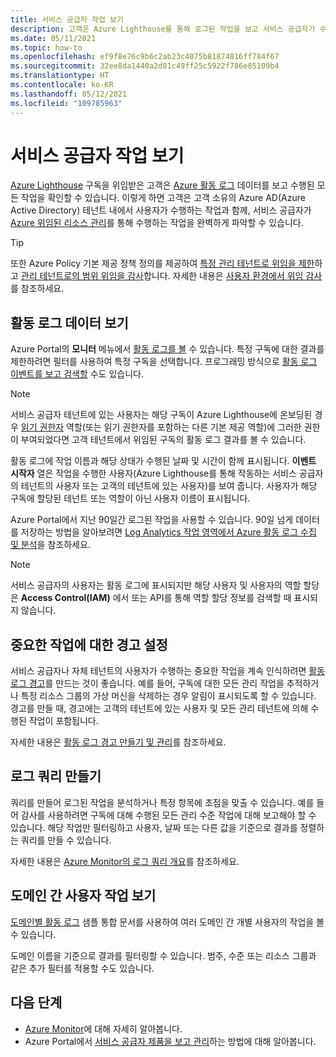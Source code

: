 ```yaml
---
title: 서비스 공급자 작업 보기
description: 고객은 Azure Lighthouse를 통해 로그된 작업을 보고 서비스 공급자가 수행한 작업을 확인할 수 있습니다.
ms.date: 05/11/2021
ms.topic: how-to
ms.openlocfilehash: ef9f8e76c9b6c2ab23c4075b81874816ff784f67
ms.sourcegitcommit: 32ee8da1440a2d81c49ff25c5922f786e85109b4
ms.translationtype: HT
ms.contentlocale: ko-KR
ms.lasthandoff: 05/12/2021
ms.locfileid: "109785963"
---
```

# <a name="view-service-provider-activity"></a>서비스 공급자 작업 보기

[Azure Lighthouse](../overview.md) 구독을 위임받은 고객은 [Azure 활동 로그](../../azure-monitor/essentials/platform-logs-overview.md) 데이터를 보고 수행된 모든 작업을 확인할 수 있습니다. 이렇게 하면 고객은 고객 소유의 Azure AD(Azure Active Directory) 테넌트 내에서 사용자가 수행하는 작업과 함께, 서비스 공급자가 [Azure 위임된 리소스 관리](../concepts/architecture.md)를 통해 수행하는 작업을 완벽하게 파악할 수 있습니다.

> [!TIP]
> 또한 Azure Policy 기본 제공 정책 정의를 제공하여 [특정 관리 테넌트로 위임을 제한](https://github.com/Azure/azure-policy/blob/master/built-in-policies/policyDefinitions/Lighthouse/AllowCertainManagingTenantIds_Deny.json)하고 [관리 테넌트로의 범위 위임을 감사](https://github.com/Azure/azure-policy/blob/master/built-in-policies/policyDefinitions/Lighthouse/Lighthouse_Delegations_Audit.json)합니다. 자세한 내용은 [사용자 환경에서 위임 감사](view-manage-service-providers.md#audit-delegations-in-your-environment)를 참조하세요.

## <a name="view-activity-log-data"></a>활동 로그 데이터 보기

Azure Portal의 **모니터** 메뉴에서 [활동 로그를 볼](../../azure-monitor/essentials/activity-log.md#view-the-activity-log) 수 있습니다. 특정 구독에 대한 결과를 제한하려면 필터를 사용하여 특정 구독을 선택합니다. 프로그래밍 방식으로 [활동 로그 이벤트를 보고 검색할](../../azure-monitor/essentials/activity-log.md#view-the-activity-log) 수도 있습니다.

> [!NOTE]
> 서비스 공급자 테넌트에 있는 사용자는 해당 구독이 Azure Lighthouse에 온보딩된 경우 [읽기 권한자](../../role-based-access-control/built-in-roles.md#reader) 역할(또는 읽기 권한자를 포함하는 다른 기본 제공 역할)에 그러한 권한이 부여되었다면 고객 테넌트에서 위임된 구독의 활동 로그 결과를 볼 수 있습니다.

활동 로그에 작업 이름과 해당 상태가 수행된 날짜 및 시간이 함께 표시됩니다. **이벤트 시작자** 열은 작업을 수행한 사용자(Azure Lighthouse를 통해 작동하는 서비스 공급자의 테넌트의 사용자 또는 고객의 테넌트에 있는 사용자)를 보여 줍니다. 사용자가 해당 구독에 할당된 테넌트 또는 역할이 아닌 사용자 이름이 표시됩니다.

Azure Portal에서 지난 90일간 로그된 작업을 사용할 수 있습니다. 90일 넘게 데이터를 저장하는 방법을 알아보려면 [Log Analytics 작업 영역에서 Azure 활동 로그 수집 및 분석](../../azure-monitor/essentials/activity-log.md)을 참조하세요.

> [!NOTE]
> 서비스 공급자의 사용자는 활동 로그에 표시되지만 해당 사용자 및 사용자의 역할 할당은 **Access Control(IAM)** 에서 또는 API를 통해 역할 할당 정보를 검색할 때 표시되지 않습니다.

## <a name="set-alerts-for-critical-operations"></a>중요한 작업에 대한 경고 설정

서비스 공급자나 자체 테넌트의 사용자가 수행하는 중요한 작업을 계속 인식하려면 [활동 로그 경고](../../azure-monitor/alerts/activity-log-alerts.md)를 만드는 것이 좋습니다. 예를 들어, 구독에 대한 모든 관리 작업을 추적하거나 특정 리소스 그룹의 가상 머신을 삭제하는 경우 알림이 표시되도록 할 수 있습니다. 경고를 만들 때, 경고에는 고객의 테넌트에 있는 사용자 및 모든 관리 테넌트에 의해 수행된 작업이 포함됩니다.

자세한 내용은 [활동 로그 경고 만들기 및 관리](../../azure-monitor/alerts/alerts-activity-log.md)를 참조하세요.

## <a name="create-log-queries"></a>로그 쿼리 만들기

쿼리를 만들어 로그된 작업을 분석하거나 특정 항목에 초점을 맞출 수 있습니다. 예를 들어 감사를 사용하려면 구독에 대해 수행된 모든 관리 수준 작업에 대해 보고해야 할 수 있습니다. 해당 작업만 필터링하고 사용자, 날짜 또는 다른 값을 기준으로 결과를 정렬하는 쿼리를 만들 수 있습니다.

자세한 내용은 [Azure Monitor의 로그 쿼리 개요](../../azure-monitor/logs/log-query-overview.md)를 참조하세요.

## <a name="view-user-activity-across-domains"></a>도메인 간 사용자 작업 보기

[도메인별 활동 로그](https://github.com/Azure/Azure-Lighthouse-samples/tree/master/templates/workbook-activitylogs-by-domain) 샘플 통합 문서를 사용하여 여러 도메인 간 개별 사용자의 작업을 볼 수 있습니다.

도메인 이름을 기준으로 결과를 필터링할 수 있습니다. 범주, 수준 또는 리소스 그룹과 같은 추가 필터를 적용할 수도 있습니다.

## <a name="next-steps"></a>다음 단계

- [Azure Monitor](../../azure-monitor/index.yml)에 대해 자세히 알아봅니다.
- Azure Portal에서 [서비스 공급자 제품을 보고 관리](view-manage-service-providers.md)하는 방법에 대해 알아봅니다.
